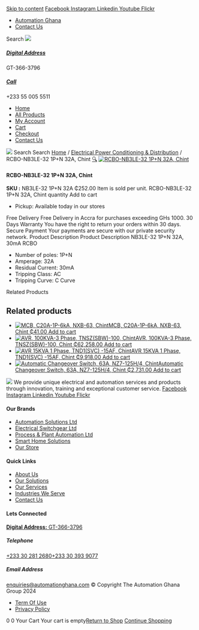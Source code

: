 [Skip to content](https://store.automationghana.com/product/rcbo-nb3le-32-1pn-32a-chint/#content)
[ Facebook ](https://www.facebook.com/automationgh/) [ Instagram ](https://www.instagram.com/automationgh/) [ Linkedin ](https://www.linkedin.com/company/the-automation-ghana-limited/) [ Youtube ](https://www.youtube.com/channel/UCurrRDUSm5oIW39VXjn1u0w) [ Flickr ](https://www.flickr.com/photos/181794037@N07/)
  * [ Automation Ghana ](https://automationghana.com)
  * [ Contact Us ](https://store.automationghana.com/contact/)


Search
[ ![](https://store.automationghana.com/wp-content/uploads/2024/04/Website-TAGG-Logo-BLUE.png) ](https://store.automationghana.com/)
[ ](https://maps.app.goo.gl/m4xeaagWCNbLk4jM6)
#####  [ Digital Address ](https://maps.app.goo.gl/m4xeaagWCNbLk4jM6)
GT-366-3796 
[ ](tel:+233550055511)
#####  [ Call ](tel:+233550055511)
+233 55 005 5511 
  * [Home](https://store.automationghana.com/)
  * [All Products](https://store.automationghana.com/shop/)
  * [My Account](https://store.automationghana.com/my-account/)
  * [Cart](https://store.automationghana.com/cart/)
  * [Checkout](https://store.automationghana.com/checkout/)
  * [Contact Us](https://store.automationghana.com/contact/)


[![](https://store.automationghana.com/wp-content/uploads/2024/04/AutomationGhana_logo_white.png)](https://store.automationghana.com)
Search
Search
[Home](https://store.automationghana.com) / [Electrical Power Conditioning & Distribution](https://store.automationghana.com/product-category/electrical-power-distribution/) / RCBO-NB3LE-32 1P+N 32A, Chint
[🔍](https://store.automationghana.com/product/rcbo-nb3le-32-1pn-32a-chint/)
[![RCBO-NB3LE-32 1P+N 32A, Chint](https://store.automationghana.com/wp-content/uploads/2020/04/RCBO-600x600.jpg)](https://store.automationghana.com/wp-content/uploads/2020/04/RCBO.jpg)
####  RCBO-NB3LE-32 1P+N 32A, Chint 
**SKU :** NB3LE-32 1P+N 32A 
₵252.00
Item is sold per unit.
RCBO-NB3LE-32 1P+N 32A, Chint quantity
Add to cart
  * Pickup: Available today in our stores


Free Delivery 
Free Delivery in Accra for purchases exceeding GHs 1000. 
30 Days Warranty 
You have the right to return your orders within 30 days. 
Secure Payment 
Your payments are secure with our private security network. 
Product Description
Product Description
NB3LE-32 1P+N 32A, 30mA RCBO 
  * Number of poles: 1P+N
  * Amperage: 32A
  * Residual Current: 30mA
  * Tripping Class: AC
  * Tripping Curve: C Curve


Related Products 
## Related products
  * [![MCB, C20A-1P-6kA, NXB-63, Chint](https://store.automationghana.com/wp-content/uploads/2020/04/NXB-63-C20-1P-300x300.jpg)MCB, C20A-1P-6kA, NXB-63, Chint ₵41.00 ](https://store.automationghana.com/product/mcb-nxb-63-1p-c20-6ka-chint/)
[Add to cart](https://store.automationghana.com/product/rcbo-nb3le-32-1pn-32a-chint/?add-to-cart=1778)
  * [![AVR, 100KVA-3 Phase, TNSZ\(SBW\)-100, Chint](https://store.automationghana.com/wp-content/uploads/2020/04/TNSZSBW-75-300x300.jpg)AVR, 100KVA-3 Phase, TNSZ(SBW)-100, Chint ₵62,258.00 ](https://store.automationghana.com/product/avr-tnszsbw-100-chint/)
[Add to cart](https://store.automationghana.com/product/rcbo-nb3le-32-1pn-32a-chint/?add-to-cart=1638)
  * [![AVR 15KVA 1 Phase, TND1\(SVC\) -15AF, Chint](https://store.automationghana.com/wp-content/uploads/2020/04/TND1SVC-10AF.jpg)AVR 15KVA 1 Phase, TND1(SVC) -15AF, Chint ₵9,918.00 ](https://store.automationghana.com/product/avr-tnd1svc-15af-chint/)
[Add to cart](https://store.automationghana.com/product/rcbo-nb3le-32-1pn-32a-chint/?add-to-cart=1634)
  * [![Automatic Changeover Switch, 63A, NZ7-125H/4, Chint](https://store.automationghana.com/wp-content/uploads/2020/04/automatic-changeover.jpg)Automatic Changeover Switch, 63A, NZ7-125H/4, Chint ₵2,731.00 ](https://store.automationghana.com/product/automatic-changeover-switch-nz7-125h-4-63a-chint/)
[Add to cart](https://store.automationghana.com/product/rcbo-nb3le-32-1pn-32a-chint/?add-to-cart=1627)


![](https://store.automationghana.com/wp-content/uploads/2024/04/AutomationGhana_logo_white.png)
We provide unique electrical and automation services and products through innovation, training and exceptional customer service.
[ Facebook ](https://www.facebook.com/automationgh/) [ Instagram ](https://www.instagram.com/automationgh/) [ Linkedin ](https://www.linkedin.com/company/the-automation-ghana-limited/) [ Youtube ](https://www.youtube.com/channel/UCurrRDUSm5oIW39VXjn1u0w) [ Flickr ](https://www.flickr.com/photos/181794037@N07/)
#### Our Brands
  * [ Automation Solutions Ltd ](https://store.automationghana.com/product/rcbo-nb3le-32-1pn-32a-chint/)
  * [ Electrical Switchgear Ltd ](https://store.automationghana.com/product/rcbo-nb3le-32-1pn-32a-chint/)
  * [ Process & Plant Automation Ltd ](https://store.automationghana.com/product/rcbo-nb3le-32-1pn-32a-chint/)
  * [ Smart Home Solutions ](https://store.automationghana.com/product/rcbo-nb3le-32-1pn-32a-chint/)
  * [ Our Store ](https://store.automationghana.com/product/rcbo-nb3le-32-1pn-32a-chint/)


#### Quick Links
  * [ About Us ](https://store.automationghana.com/product/rcbo-nb3le-32-1pn-32a-chint/)
  * [ Our Solutions ](https://store.automationghana.com/product/rcbo-nb3le-32-1pn-32a-chint/)
  * [ Our Services ](https://store.automationghana.com/product/rcbo-nb3le-32-1pn-32a-chint/)
  * [ Industries We Serve ](https://store.automationghana.com/product/rcbo-nb3le-32-1pn-32a-chint/)
  * [ Contact Us ](https://store.automationghana.com/product/rcbo-nb3le-32-1pn-32a-chint/)


#### Lets Connected
[**Digital Address:** GT-366-3796](https://maps.app.goo.gl/m4xeaagWCNbLk4jM6)
#####  Telephone 
[ +233 30 281 2680](tel:+233302812680)[+233 30 393 9077](https://store.automationghana.com/product/rcbo-nb3le-32-1pn-32a-chint/+233303939077)
#####  Email Address 
enquiries@automationghana.com 
© Copyright The Automation Ghana Group 2024
  * [ Term Of Use ](https://store.automationghana.com/product/rcbo-nb3le-32-1pn-32a-chint/)
  * [ Privacy Policy ](https://store.automationghana.com/product/rcbo-nb3le-32-1pn-32a-chint/)


0
0
Your Cart
Your cart is empty[Return to Shop](https://store.automationghana.com/shop/)
[Continue Shopping](https://store.automationghana.com/product/rcbo-nb3le-32-1pn-32a-chint/)
